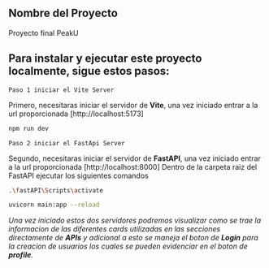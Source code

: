 ## Nombre del Proyecto

Proyecto final PeakU

## Para instalar y ejecutar este proyecto localmente, sigue estos pasos:

``` Paso 1 iniciar el Vite Server ```

Primero, necesitaras iniciar el servidor de **Vite**, una vez iniciado entrar a la url proporcionada [http://localhost:5173]

``` bash
npm run dev 
```

``` Paso 2 iniciar el FastApi Server ```

Segundo, necesitaras iniciar el servidor de **FastAPI**, una vez iniciado entrar a la url proporcionada [http://localhost:8000]
Dentro de la carpeta raiz del FastAPI ejecutar los siguientes comandos

``` bash
.\fastAPI\Scripts\activate 

uvicorn main:app --reload
```
_Una vez iniciado estos dos servidores podremos visualizar como se trae la informacion de las diferentes cards utilizadas en las secciones directamente de **APIs** y adicional a esto se maneja el boton de **Login** para la creacion de usuarios los cuales se pueden evidenciar en el boton de **profile**._

